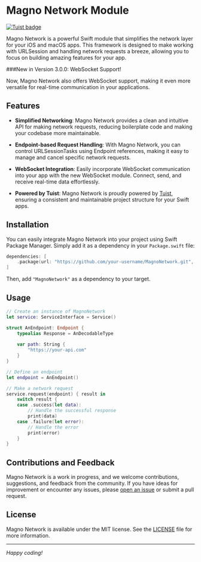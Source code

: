 # Magno Network Module

[![Tuist badge](https://img.shields.io/badge/Powered%20by-Tuist-blue)](https://tuist.io)

Magno Network is a powerful Swift module that simplifies the network layer for your iOS and macOS apps. This framework is designed to make working with URLSession and handling network requests a breeze, allowing you to focus on building amazing features for your app.

###New in Version 3.0.0: WebSocket Support!

Now, Magno Network also offers WebSocket support, making it even more versatile for real-time communication in your applications.

## Features

- **Simplified Networking**: Magno Network provides a clean and intuitive API for making network requests, reducing boilerplate code and making your codebase more maintainable.

- **Endpoint-based Request Handling**: With Magno Network, you can control URLSessionTasks using Endpoint references, making it easy to manage and cancel specific network requests.

- **WebSocket Integration**: Easily incorporate WebSocket communication into your app with the new WebSocket module. Connect, send, and receive real-time data effortlessly.

- **Powered by Tuist**: Magno Network is proudly powered by [Tuist](https://tuist.io), ensuring a consistent and maintainable project structure for your Swift apps.

## Installation

You can easily integrate Magno Network into your project using Swift Package Manager. Simply add it as a dependency in your `Package.swift` file:

```swift
dependencies: [
    .package(url: "https://github.com/your-username/MagnoNetwork.git", from: "1.0.0")
]
```

Then, add `"MagnoNetwork"` as a dependency to your target.

## Usage

```swift
// Create an instance of MagnoNetwork
let service: ServiceInterface = Service()

struct AnEndpoint: Endpoint {
    typealias Response = AnDecodableType
    
    var path: String {
        "https://your-api.com"
    }
}

// Define an endpoint
let endpoint = AnEndpoint()

// Make a network request
service.request(endpoint) { result in
    switch result {
    case .success(let data):
        // Handle the successful response
        print(data)
    case .failure(let error):
        // Handle the error
        print(error)
    }
}
```

## Contributions and Feedback

Magno Network is a work in progress, and we welcome contributions, suggestions, and feedback from the community. If you have ideas for improvement or encounter any issues, please [open an issue](https://github.com/your-username/MagnoNetwork/issues) or submit a pull request.

## License

Magno Network is available under the MIT license. See the [LICENSE](LICENSE) file for more information.

---

*Happy coding!*
